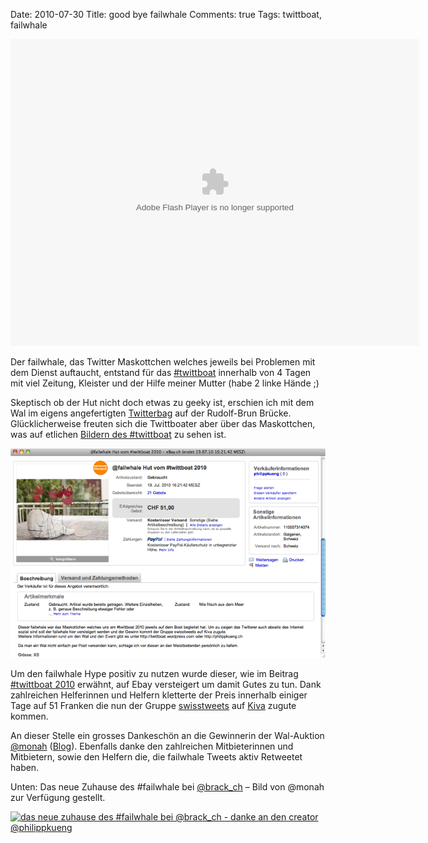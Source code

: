 Date: 2010-07-30
Title: good bye failwhale
Comments: true
Tags: twittboat, failwhale

<object width="654" height="491">
    <param name="flashvars"
        value="offsite=true&lang;=en-us&amp;page_show_url=%2Fphotos%2Fagentcmos%2Fsets%2F72157624489307725%2Fshow%2F&amp;page_show_back_url=%2Fphotos%2Fagentcmos%2Fsets%2F72157624489307725%2F&amp;set_id=72157624489307725&amp;jump_to=">
    </param>
    <param name="movie" value="https://www.flickr.com/apps/slideshow/show.swf?v=71649">
    </param>
    <param name="allowFullScreen" value="true">
    </param><embed type="application/x-shockwave-flash" src="https://www.flickr.com/apps/slideshow/show.swf?v=71649"
        allowFullScreen="true"
        flashvars="offsite=true&lang=en-us&page_show_url=%2Fphotos%2Fagentcmos%2Fsets%2F72157624489307725%2Fshow%2F&page_show_back_url=%2Fphotos%2Fagentcmos%2Fsets%2F72157624489307725%2F&set_id=72157624489307725&jump_to="
        width="654" height="491"></embed>
</object>
<p>Der failwhale, das Twitter Maskottchen welches jeweils bei Problemen mit dem Dienst auftaucht, entstand für das <a
        href="https://twittboat.wordpress.com/">#twittboat</a> innerhalb von 4 Tagen mit viel Zeitung, Kleister und der
    Hilfe meiner Mutter (habe 2 linke Hände ;)</p>
<p>Skeptisch ob der Hut nicht doch etwas zu geeky ist, erschien ich mit dem Wal im eigens angefertigten <a
        href="https://www.flickr.com/photos/agentcmos/4843192966/in/set-72157624489307725/">Twitterbag</a> auf der
    Rudolf-Brun Brücke. Glücklicherweise freuten sich die Twittboater aber über das Maskottchen, was auf etlichen <a
        href="https://www.flickr.com/groups/twittboat/pool/">Bildern des #twittboat</a> zu sehen ist.</p> <img
    title="failwhale-ebay-auktion" alt="failwhale-ebay-auktion" src="/assets/images/failwhale-ebay-auktion.png" />
<p>Um den failwhale Hype positiv zu nutzen wurde dieser, wie im Beitrag <a
        href="https://philippkueng.ch/post/twittboat-2010.aspx">#twittboat 2010</a> erwähnt, auf Ebay versteigert um
    damit Gutes zu tun. Dank zahlreichen Helferinnen und Helfern kletterte der Preis innerhalb einiger Tage auf 51
    Franken die nun der Gruppe <a href="https://www.kiva.org/team/swisstweets">swisstweets</a> auf <a
        href="https://www.kiva.org/">Kiva</a> zugute kommen.</p>
<p>An dieser Stelle ein grosses Dankeschön an die Gewinnerin der Wal-Auktion <a
        href="https://twitter.com/monah">@monah</a> (<a href="https://monah.ch/">Blog</a>). Ebenfalls danke den
    zahlreichen Mitbieterinnen und Mitbietern, sowie den Helfern die, die failwhale Tweets aktiv Retweetet haben.</p>
<p>Unten: Das neue Zuhause des #failwhale bei <a href="https://twitter.com/brack_ch">@brack_ch</a> – Bild von @monah zur
    Verfügung gestellt.</p> <a
    title="das neue zuhause des #failwhale bei @brack_ch - danke an den creator @philippkueng by monah.ch, on Flickr"
    href="https://www.flickr.com/photos/48550088@N05/4819949289/"><img
        alt="das neue zuhause des #failwhale bei @brack_ch - danke an den creator @philippkueng"
        src="https://farm5.static.flickr.com/4079/4819949289_07081ee66c_z.jpg" /></a>
